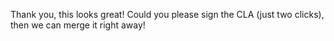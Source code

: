 Thank you, this looks great! Could you please sign the CLA (just two clicks), then we can merge it right away!
